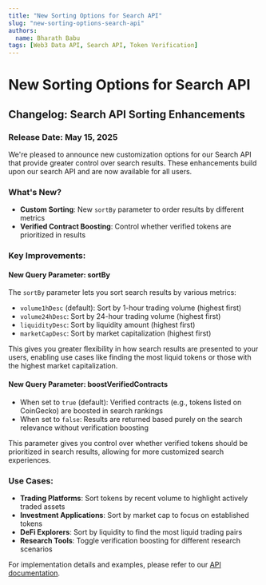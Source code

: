 ```yaml
---
title: "New Sorting Options for Search API"
slug: "new-sorting-options-search-api"
authors:
  name: Bharath Babu
tags: [Web3 Data API, Search API, Token Verification]
---
```


# New Sorting Options for Search API

## Changelog: Search API Sorting Enhancements

### Release Date: May 15, 2025

We're pleased to announce new customization options for our Search API that provide greater control over search results. These enhancements build upon our search API and are now available for all users.

### What's New?

- **Custom Sorting**: New `sortBy` parameter to order results by different metrics
- **Verified Contract Boosting**: Control whether verified tokens are prioritized in results

### Key Improvements:

#### New Query Parameter: sortBy

The `sortBy` parameter lets you sort search results by various metrics:

- `volume1hDesc` (default): Sort by 1-hour trading volume (highest first)
- `volume24hDesc`: Sort by 24-hour trading volume (highest first)
- `liquidityDesc`: Sort by liquidity amount (highest first)
- `marketCapDesc`: Sort by market capitalization (highest first)

This gives you greater flexibility in how search results are presented to your users, enabling use cases like finding the most liquid tokens or those with the highest market capitalization.

#### New Query Parameter: boostVerifiedContracts

- When set to `true` (default): Verified contracts (e.g., tokens listed on CoinGecko) are boosted in search rankings
- When set to `false`: Results are returned based purely on the search relevance without verification boosting

This parameter gives you control over whether verified tokens should be prioritized in search results, allowing for more customized search experiences.

### Use Cases:

- **Trading Platforms**: Sort tokens by recent volume to highlight actively traded assets
- **Investment Applications**: Sort by market cap to focus on established tokens
- **DeFi Explorers**: Sort by liquidity to find the most liquid trading pairs
- **Research Tools**: Toggle verification boosting for different research scenarios

For implementation details and examples, please refer to our [API documentation](/web3-data-api/evm/reference/search-tokens).
